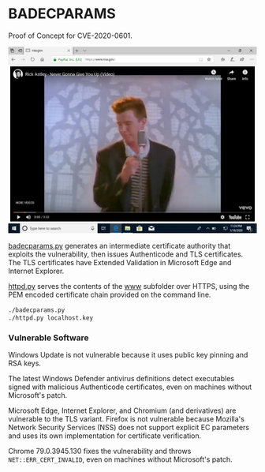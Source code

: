 # BADECPARAMS

Proof of Concept for CVE-2020-0601.

![](screenshot.png)

[badecparams.py](badecparams.py) generates an intermediate certificate
authority that exploits the vulnerability, then issues Authenticode and TLS
certificates. The TLS certificates have Extended Validation in Microsoft Edge
and Internet Explorer.

[httpd.py](httpd.py) serves the contents of the [www](www) subfolder over
HTTPS, using the PEM encoded certificate chain provided on the command line.

```shell
./badecparams.py
./httpd.py localhost.key
```

### Vulnerable Software

Windows Update is not vulnerable because it uses public key pinning and RSA
keys.

The latest Windows Defender antivirus definitions detect executables signed
with malicious Authenticode certificates, even on machines without Microsoft's
patch.

Microsoft Edge, Internet Explorer, and Chromium (and derivatives) are
vulnerable to the TLS variant. Firefox is not vulnerable because Mozilla's
Network Security Services (NSS) does not support explicit EC parameters and
uses its own implementation for certificate verification.

Chrome 79.0.3945.130 fixes the vulnerability and throws
`NET::ERR_CERT_INVALID`, even on machines without Microsoft's patch.
